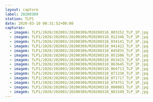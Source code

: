 ```yaml
---
layout: capture
label: 20200309
station: TLP1
date: 2020-03-10 00:31:52+00:00
capturas:
  - imagem: TLP1/2020/202003/20200309/M20200310_003152_TLP_1P.jpg
  - imagem: TLP1/2020/202003/20200309/M20200310_012346_TLP_1P.jpg
  - imagem: TLP1/2020/202003/20200309/M20200310_034141_TLP_1P.jpg
  - imagem: TLP1/2020/202003/20200309/M20200310_041422_TLP_1P.jpg
  - imagem: TLP1/2020/202003/20200309/M20200310_045835_TLP_1P.jpg
  - imagem: TLP1/2020/202003/20200309/M20200310_051506_TLP_1P.jpg
  - imagem: TLP1/2020/202003/20200309/M20200310_053415_TLP_1P.jpg
  - imagem: TLP1/2020/202003/20200309/M20200310_063645_TLP_1P.jpg
  - imagem: TLP1/2020/202003/20200309/M20200310_064713_TLP_1P.jpg
  - imagem: TLP1/2020/202003/20200309/M20200310_071338_TLP_1P.jpg
  - imagem: TLP1/2020/202003/20200309/M20200310_071717_TLP_1P.jpg
  - imagem: TLP1/2020/202003/20200309/M20200310_074751_TLP_1P.jpg
  - imagem: TLP1/2020/202003/20200309/M20200310_080803_TLP_1P.jpg
  - imagem: TLP1/2020/202003/20200309/M20200310_081549_TLP_1P.jpg
---
```

